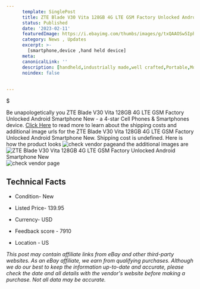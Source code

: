 ```yaml
---
      template: SinglePost
      title: ZTE Blade V30 Vita 128GB 4G LTE GSM Factory Unlocked Android Smartphone New
      status: Published
      date: '2023-02-11'
      featuredImage: https://i.ebayimg.com/thumbs/images/g/txQAAOSw5Iph3ONm/s-l225.jpg
      category: News , Updates
      excerpt: >-
        [smartphone,device ,hand held device]
      meta:
      canonicalLink: ''
      description: [handheld,industrially made,well crafted,Portable,Mobile,Compact,Convenient,Lightweight,Maneuverable,Man-portable,Miniature,Carriable,Hand-held,Light,Holdable,Transportable,Mobile device,Pocket-sized,On-the-go,Wireless,Cordless,Compact size,Convenient size, smartphone,device ,hand held device]
      noindex: false
      
        
---
```

$

Be unapologetically you ZTE Blade V30 Vita 128GB 4G LTE GSM Factory Unlocked Android Smartphone New - a 4-star Cell Phones & Smartphones device. [Click Here](https://www.ebay.com/itm/125094140014?hash=item1d2031186e%3Ag%3AtxQAAOSw5Iph3ONm&mkevt=1&mkcid=1&mkrid=711-53200-19255-0&campid=%253CePNCampaignId%253E&customid=%253CreferenceId%253E&toolid=10049) to read more to learn about the shipping costs and additional image urls for the ZTE Blade V30 Vita 128GB 4G LTE GSM Factory Unlocked Android Smartphone New. Shipping cost is undefined. Here is how the product looks ![check vendor page](https://i.ebayimg.com/thumbs/images/g/txQAAOSw5Iph3ONm/s-l225.jpg)and the additional images are![ZTE Blade V30 Vita 128GB 4G LTE GSM Factory Unlocked Android Smartphone New](https://i.ebayimg.com/images/g/txQAAOSw5Iph3ONm/s-l1200.jpg)![check vendor page](https://origin-galleryplus.ebayimg.com/ws/web/125094140014_2_0_1/225x225.jpg,https://origin-galleryplus.ebayimg.com/ws/web/125094140014_3_0_1/225x225.jpg,https://origin-galleryplus.ebayimg.com/ws/web/125094140014_4_0_1/225x225.jpg,https://origin-galleryplus.ebayimg.com/ws/web/125094140014_5_0_1/225x225.jpg,https://origin-galleryplus.ebayimg.com/ws/web/125094140014_6_0_1/225x225.jpg,https://origin-galleryplus.ebayimg.com/ws/web/125094140014_7_0_1/225x225.jpg,https://origin-galleryplus.ebayimg.com/ws/web/125094140014_8_0_1/225x225.jpg,https://origin-galleryplus.ebayimg.com/ws/web/125094140014_9_0_1/225x225.jpg,https://origin-galleryplus.ebayimg.com/ws/web/125094140014_10_0_1/225x225.jpg)



 ## Technical Facts 



     
      

 - Condition- New 


      

 - Listed Price- 139.95 


      

 - Currency- USD 


      

 - Feedback score - 7910 


      

 - Location - US 


      
      

 *_This post may contain affiliate links from eBay and other third-party websites. As an eBay affiliate, we earn from qualifying purchases. Although we do our best to keep the information up-to-date and accurate, please check the date and all details with the vendor's website before making a purchase. Not all data may be accurate._*






